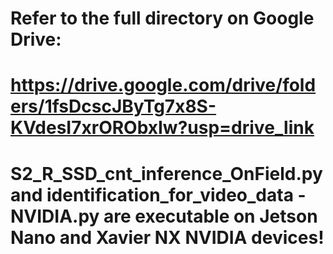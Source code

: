 # Refer to the full directory on Google Drive: 
# https://drive.google.com/drive/folders/1fsDcscJByTg7x8S-KVdesI7xrORObxIw?usp=drive_link
# S2_R_SSD_cnt_inference_OnField.py and identification_for_video_data - NVIDIA.py are executable on Jetson Nano and Xavier NX NVIDIA devices! 
